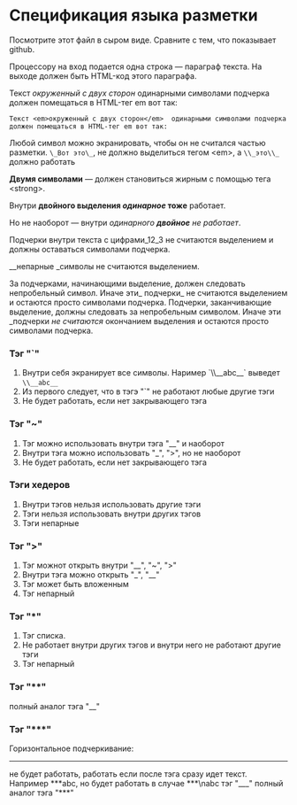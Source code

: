 # Спецификация языка разметки

Посмотрите этот файл в сыром виде. Сравните с тем, что показывает github.

Процессору на вход подается одна строка — параграф текста. 
На выходе должен быть HTML-код этого параграфа.

Текст _окруженный с двух сторон_  одинарными символами подчерка 
должен помещаться в HTML-тег em вот так:

`Текст <em>окруженный с двух сторон</em>  одинарными символами подчерка 
должен помещаться в HTML-тег em вот так:`

Любой символ можно экранировать, чтобы он не считался частью разметки. 
`\_Вот это\_`, не должно выделиться тегом \<em\>, а `\\_это\\_` должно работать

__Двумя символами__ — должен становиться жирным с помощью тега \<strong\>.

Внутри __двойного выделения _одинарное_ тоже__ работает.

Но не наоборот — внутри _одинарного __двойное__ не работает_.

Подчерки внутри текста c цифрами_12_3 не считаются выделением и должны оставаться символами подчерка.

__непарные _символы не считаются выделением.

За подчерками, начинающими выделение, должен следовать непробельный символ. Иначе эти_ подчерки_ не считаются выделением 
и остаются просто символами подчерка.
Подчерки, заканчивающие выделение, должны следовать за непробельным символом. Иначе эти _подчерки _не считаются_ окончанием выделения 
и остаются просто символами подчерка.


### Тэг "\`"
1. Внутри себя экранирует все символы. Наример \`\\\\_\_abc__\` выведет `\\__abc__`
2. Из первого следует, что в тэгэ "\`" не работают любые другие тэги
3. Не будет работать, если нет закрывающего тэга


### Тэг "\~"
1. Тэг можно использовать внутри тэга "\_\_" и наоборот
2. Внутри тэга можно использовать "\_", "\>", но не наоборот
3. Не будет работать, если нет закрывающего тэга



### Тэги хедеров
1. Внутри тэгов нельзя использовать другие тэги
2. Тэги нельзя использовать внутри других тэгов
3. Тэги непарные


### Тэг "\>"
1. Тэг можнот открыть внутри "\_\_", "\~", "\>"
2. Внутри тэга можно открыть "\_", "\_\_"
3. Тэг может быть вложенным
4. Тэг непарный


### Тэг "\*"
1. Тэг списка.
3. Не работает внутри других тэгов и внутри него не работают другие тэги
4. Тэг непарный


### Тэг "\*\*"
полный аналог тэга "\_\_"


### Тэг "\*\*\*"
Горизонтальное подчеркивание:
***
не будет работать, работать если после тэга сразу идет текст. Например \*\*\*abc, но будет работать в случае \*\*\*\nabc
тэг "\_\_\_" полный аналог тэга "\*\*\*"
